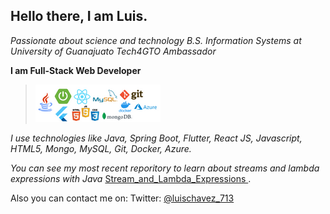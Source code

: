 ## **Hello there, I am Luis.**
*Passionate about science and technology* 
*B.S. Information Systems at University of Guanajuato* 
*Tech4GTO Ambassador* 

**I am Full-Stack Web Developer**


> [![stack](https://raw.githubusercontent.com/lchavez1/lchavez1/main/stack.png "stack")](https://raw.githubusercontent.com/lchavez1/lchavez1/main/stack.png "stack")

*I use technologies like Java, Spring Boot, Flutter, React JS, Javascript, HTML5, Mongo, MySQL, Git, Docker, Azure.*

*You can see my most recent reporitory to learn about streams and lambda expressions with Java* [Stream_and_Lambda_Expressions
](https://github.com/lchavez1/Stream_and_Lambda_Expressions "recent") .

Also you can contact me on: Twitter:  [@luischavez_713](https://mobile.twitter.com/luischavez_713 "luischavez_713")



